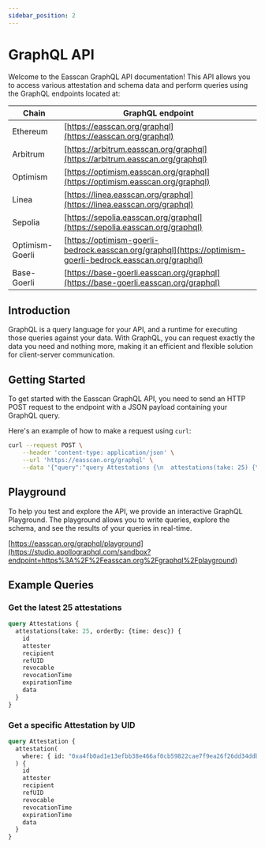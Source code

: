 ```yaml
---
sidebar_position: 2
---
```

# GraphQL API

Welcome to the Easscan GraphQL API documentation! This API allows you to access various attestation and schema data and perform queries using the GraphQL endpoints located at:

| Chain  | GraphQL endpoint                                                                                   |
| ------------ |----------------------------------------------------------------------------------------------------|
| Ethereum | [https://easscan.org/graphql](https://easscan.org/graphql)                                         |
| Arbitrum | [https://arbitrum.easscan.org/graphql](https://arbitrum.easscan.org/graphql)                       |
| Optimism | [https://optimism.easscan.org/graphql](https://optimism.easscan.org/graphql)                |
| Linea | [https://linea.easscan.org/graphql](https://linea.easscan.org/graphql)                |
| Sepolia | [https://sepolia.easscan.org/graphql](https://sepolia.easscan.org/graphql)                         |
| Optimism-Goerli | [https://optimism-goerli-bedrock.easscan.org/graphql](https://optimism-goerli-bedrock.easscan.org/graphql) |
| Base-Goerli | [https://base-goerli.easscan.org/graphql](https://base-goerli.easscan.org/graphql)                 |

## Introduction

GraphQL is a query language for your API, and a runtime for executing those queries against your data. With GraphQL, you can request exactly the data you need and nothing more, making it an efficient and flexible solution for client-server communication.

## Getting Started

To get started with the Easscan GraphQL API, you need to send an HTTP POST request to the endpoint with a JSON payload containing your GraphQL query.

Here's an example of how to make a request using `curl`:

```bash
curl --request POST \
    --header 'content-type: application/json' \
    --url 'https://easscan.org/graphql' \
    --data '{"query":"query Attestations {\n  attestations(take: 25) {\n    id\n    attester\n    recipient\n    refUID\n    revocable\n    revocationTime\n    expirationTime\n    data\n  }\n}","variables":{}}'
```

## Playground

To help you test and explore the API, we provide an interactive GraphQL Playground. The playground allows you to write queries, explore the schema, and see the results of your queries in real-time.

[https://easscan.org/graphql/playground](https://studio.apollographql.com/sandbox?endpoint=https%3A%2F%2Feasscan.org%2Fgraphql%2Fplayground)

## Example Queries

### Get the latest 25 attestations

```graphql
query Attestations {
  attestations(take: 25, orderBy: {time: desc}) {
    id
    attester
    recipient
    refUID
    revocable
    revocationTime
    expirationTime
    data
  }
}
```

### Get a specific Attestation by UID

```graphql
query Attestation {
  attestation(
    where: { id: "0xa4fb0ad1e13efbb38e466af0cb59822cae7f9ea26f26dd34ddb09c76ee9dbb12" }
  ) {
    id
    attester
    recipient
    refUID
    revocable
    revocationTime
    expirationTime
    data
  }
}
```